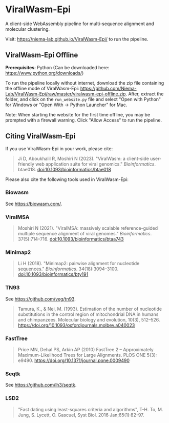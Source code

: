 # ViralWasm-Epi 

A client-side WebAssembly pipeline for multi-sequence alignment and molecular clustering.

Visit: https://niema-lab.github.io/ViralWasm-Epi/ to run the pipeline.

## ViralWasm-Epi Offline
**Prerequisites**: Python (Can be downloaded here: https://www.python.org/downloads/)

To run the pipeline locally without internet, download the zip file containing the offline mode of ViralWasm-Epi: https://github.com/Niema-Lab/ViralWasm-Epi/raw/master/viralwasm-epi-offline.zip. After, extract the folder, and click on the `run_website.py` file and select "Open with Python" for Windows or "Open With -> Python Launcher" for Mac. 


Note: When starting the website for the first time offline, you may be prompted with a firewall warning. Click "Allow Access" to run the pipeline.

## Citing ViralWasm-Epi

If you use ViralWasm-Epi in your work, please cite:

> Ji D, Aboukhalil R, Moshiri N (2023). "ViralWasm: a client-side user-friendly web application suite for viral genomics." *Bioinformatics*. btae018. [doi:10.1093/bioinformatics/btae018](https://doi.org/10.1093/bioinformatics/btae018)

Please also cite the following tools used in ViralWasm-Epi:

### Biowasm

See https://biowasm.com/.

### ViralMSA

> Moshiri N (2021). "ViralMSA: massively scalable reference-guided multiple sequence alignment of viral genomes." *Bioinformatics*. 37(5):714–716. [doi:10.1093/bioinformatics/btaa743](https://doi.org/10.1093/bioinformatics/btaa743)

### Minimap2

> Li H (2018). "Minimap2: pairwise alignment for nucleotide sequences." *Bioinformatics*. 34(18):3094–3100. [doi:10.1093/bioinformatics/bty191](https://doi.org/10.1093/bioinformatics/bty191)

### TN93 

See https://github.com/veg/tn93. 

> Tamura, K., & Nei, M. (1993). Estimation of the number of nucleotide substitutions in the control region of mitochondrial DNA in humans and chimpanzees. Molecular biology and evolution, 10(3), 512–526. https://doi.org/10.1093/oxfordjournals.molbev.a040023

### FastTree

> Price MN, Dehal PS, Arkin AP (2010) FastTree 2 – Approximately Maximum-Likelihood Trees for Large Alignments. PLOS ONE 5(3): e9490. https://doi.org/10.1371/journal.pone.0009490

### Seqtk

See https://github.com/lh3/seqtk.

### LSD2

> "Fast dating using least-squares criteria and algorithms", T-H. To, M. Jung, S. Lycett, O. Gascuel, Syst Biol. 2016 Jan;65(1):82-97.
